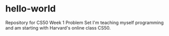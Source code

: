 # hello-world
Repository for CS50 Week 1 Problem Set
I'm teaching myself programming and am starting with Harvard's online class CS50.
